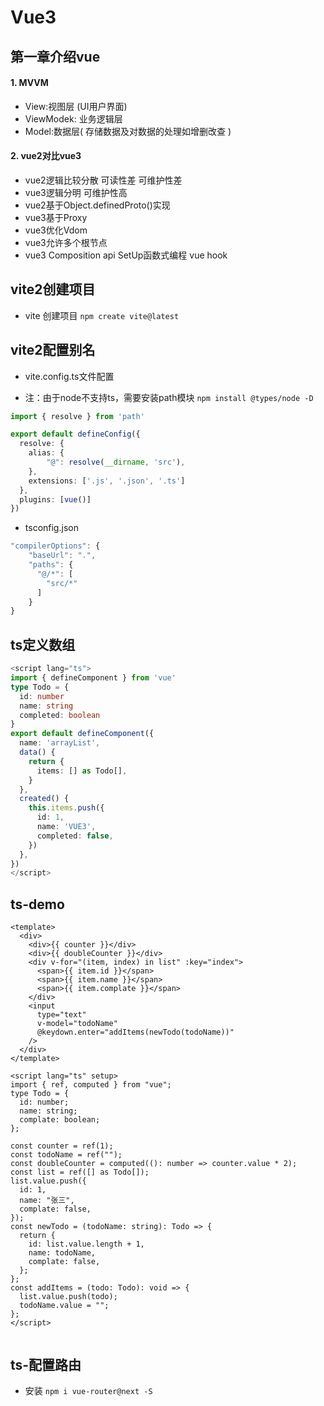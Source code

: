 # Vue3

## 第一章介绍vue

#### 1. MVVM

- View:视图层 (UI用户界面)
- ViewModek: 业务逻辑层
- Model:数据层( 存储数据及对数据的处理如增删改查 )

#### 2. vue2对比vue3

- vue2逻辑比较分散 可读性差 可维护性差
- vue3逻辑分明 可维护性高
- vue2基于Object.definedProto()实现
- vue3基于Proxy
- vue3优化Vdom
- vue3允许多个根节点
- vue3 Composition api SetUp函数式编程 vue hook

## vite2创建项目

- vite 创建项目 ` npm create vite@latest `

## vite2配置别名

- vite.config.ts文件配置

- 注：由于node不支持ts，需要安装path模块 `npm install @types/node -D`

```typescript
import { resolve } from 'path'

export default defineConfig({
  resolve: {
    alias: {
        "@": resolve(__dirname, 'src'),
    },
    extensions: ['.js', '.json', '.ts']
  },
  plugins: [vue()]
})
```

- tsconfig.json

```typescript
"compilerOptions": {
    "baseUrl": ".",
    "paths": {
      "@/*": [
        "src/*"
      ]
    }
}
```



## ts定义数组

```typescript
<script lang="ts">
import { defineComponent } from 'vue'
type Todo = {
  id: number
  name: string
  completed: boolean
}
export default defineComponent({
  name: 'arrayList',
  data() {
    return {
      items: [] as Todo[],
    }
  },
  created() {
    this.items.push({
      id: 1,
      name: 'VUE3',
      completed: false,
    })
  },
})
</script>

```

## ts-demo

```vue
<template>
  <div>
    <div>{{ counter }}</div>
    <div>{{ doubleCounter }}</div>
    <div v-for="(item, index) in list" :key="index">
      <span>{{ item.id }}</span>
      <span>{{ item.name }}</span>
      <span>{{ item.complate }}</span>
    </div>
    <input
      type="text"
      v-model="todoName"
      @keydown.enter="addItems(newTodo(todoName))"
    />
  </div>
</template>

<script lang="ts" setup>
import { ref, computed } from "vue";
type Todo = {
  id: number;
  name: string;
  complate: boolean;
};

const counter = ref(1);
const todoName = ref("");
const doubleCounter = computed((): number => counter.value * 2);
const list = ref([] as Todo[]);
list.value.push({
  id: 1,
  name: "张三",
  complate: false,
});
const newTodo = (todoName: string): Todo => {
  return {
    id: list.value.length + 1,
    name: todoName,
    complate: false,
  };
};
const addItems = (todo: Todo): void => {
  list.value.push(todo);
  todoName.value = "";
};
</script>


```

## ts-配置路由

- 安装 `npm i vue-router@next -S`
